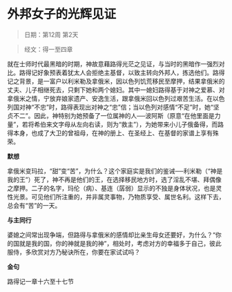 # 外邦女子的光辉见证 

> 日期：第12周 第2天

> 经文：得一至四章

就在士师时代最黑暗的时期，神故意藉路得光茫之见证，与当时的黑暗作一强烈对比。路得记好象预表着犹太人会拒绝主基督，以致主转向外邦人，拣选他们。路得记之背景，是一富户以利米勒及拿俄米，因以色列饥荒移民至摩押，结果拿俄米的丈夫、儿子相继死去，只剩下她和两个媳妇。其中一媳妇路得基于对神之爱慕、对拿俄米之情，宁放弃娘家遗产、安逸生活，跟拿俄米回以色列过艰苦生活。在以色列国对神“不忠”时，路得表现出对神之“忠”信；当以色列对感情“不足”时，她“坚贞不二”。因此，神特别为她预备了一位属神的人──波阿斯（原意“在他里面是力量”，若将希伯来文字母从左向右读，则为“救主”），为她带来小儿子俄备得，而路得本身，也成了大卫的曾祖母，在神的册上、在圣经上、在基督的家谱上享有殊荣。

**默想**

拿俄米变玛拉，“甜”变“苦”，为什么？这个家庭实是我们的鉴诫──利米勒（“神是我的王”）死了，神不再是他们的王，在选择移民地方时，选了淫乱不堪、拜偶像之摩押。二子的名字，玛伦（病）、基连（孱弱）显示的不独是身体状况，也是灵性光景。可见他们所注重的，并非属灵事物，乃物质享受、属世名利。这样下去，总会有“苦”的一天。

**与主同行**

婆媳之间常出现争端，但路得与拿俄米的感情却比亲生母女还要好，为什么？“你的国就是我的国，你的神就是我的神”，相处时，考虑对方的幸福多于自己，彼此服侍，多欣赏对方乃秘诀所在，你要在家试试吗？

**金句**

路得记一章十六至十七节
